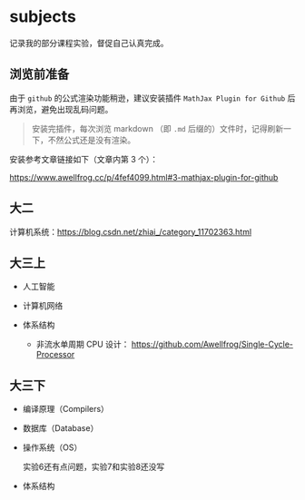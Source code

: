 # subjects

记录我的部分课程实验，督促自己认真完成。

## 浏览前准备

由于 `github` 的公式渲染功能稍逊，建议安装插件 `MathJax Plugin for Github` 后再浏览，避免出现乱码问题。

>   安装完插件，每次浏览 markdown （即 `.md` 后缀的）文件时，记得刷新一下，不然公式还是没有渲染。

安装参考文章链接如下（文章内第 3 个）：

https://www.awellfrog.cc/p/4fef4099.html#3-mathjax-plugin-for-github

## 大二

计算机系统：https://blog.csdn.net/zhiai_/category_11702363.html

## 大三上

*   人工智能

*   计算机网络

*   体系结构
    *   非流水单周期 CPU 设计： https://github.com/Awellfrog/Single-Cycle-Processor

## 大三下

*   编译原理（Compilers）

*   数据库（Database）

*   操作系统（OS）

    实验6还有点问题，实验7和实验8还没写

*   体系结构
